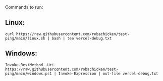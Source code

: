 Commands to run:

## Linux: 
    curl https://raw.githubusercontent.com/robachicken/test-ping/main/linux.sh | bash | tee vercel-debug.txt

## Windows: 
    Invoke-RestMethod -Uri https://raw.githubusercontent.com/robachicken/test-ping/main/windows.ps1 | Invoke-Expression | out-file vercel-debug.txt
